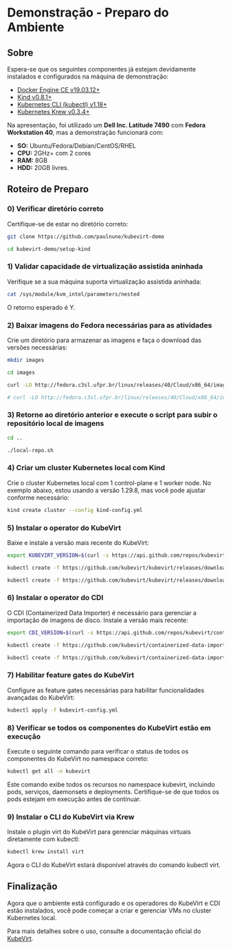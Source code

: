 # Demonstração - Preparo do Ambiente

## Sobre

Espera-se que os seguintes componentes já estejam devidamente instalados e configurados na máquina de demonstração:

- [Docker Engine CE v19.03.12+](https://docs.docker.com/get-docker/)
- [Kind v0.8.1+](https://kind.sigs.k8s.io/docs/user/quick-start/)
- [Kubernetes CLI (kubectl) v1.18+](https://kubernetes.io/docs/tasks/tools/install-kubectl/)
- [Kubernetes Krew v0.3.4+](https://krew.sigs.k8s.io/docs/user-guide/setup/install/)

Na apresentação, foi utilizado um **Dell Inc. Latitude 7490** com **Fedora Workstation 40**, mas a demonstração funcionará com:

- **SO:** Ubuntu/Fedora/Debian/CentOS/RHEL
- **CPU:** 2GHz+ com 2 cores
- **RAM:** 8GB
- **HDD:** 20GB livres.

## Roteiro de Preparo

### 0) Verificar diretório correto

Certifique-se de estar no diretório correto:

```bash
git clone https://github.com/paulnune/kubevirt-demo

cd kubevirt-demo/setup-kind
```
### 1) Validar capacidade de virtualização assistida aninhada

Verifique se a sua máquina suporta virtualização assistida aninhada:

```bash
cat /sys/module/kvm_intel/parameters/nested

```

O retorno esperado é Y.

### 2) Baixar imagens do Fedora necessárias para as atividades

Crie um diretório para armazenar as imagens e faça o download das versões necessárias:

```bash
mkdir images

cd images

curl -LO http://fedora.c3sl.ufpr.br/linux/releases/40/Cloud/x86_64/images/Fedora-Cloud-Base-Generic.x86_64-40-1.14.qcow2

# curl -LO http://fedora.c3sl.ufpr.br/linux/releases/40/Cloud/x86_64/images/Fedora-Cloud-Base-Azure.x86_64-40-1.14.vhdfixed.xz

```

### 3) Retorne ao diretório anterior e execute o script para subir o repositório local de imagens


```bash
cd ..

./local-repo.sh

```

### 4) Criar um cluster Kubernetes local com Kind

Crie o cluster Kubernetes local com 1 control-plane e 1 worker node. No exemplo abaixo, estou usando a versão 1.29.8, mas você pode ajustar conforme necessário:

```bash
kind create cluster --config kind-config.yml

```

### 5) Instalar o operator do KubeVirt

Baixe e instale a versão mais recente do KubeVirt:

```bash
export KUBEVIRT_VERSION=$(curl -s https://api.github.com/repos/kubevirt/kubevirt/releases/latest | grep '"tag_name":' | awk -F'"' '{print $4}')

kubectl create -f https://github.com/kubevirt/kubevirt/releases/download/${KUBEVIRT_VERSION}/kubevirt-operator.yaml

kubectl create -f https://github.com/kubevirt/kubevirt/releases/download/${KUBEVIRT_VERSION}/kubevirt-cr.yaml
```

### 6) Instalar o operator do CDI

O CDI (Containerized Data Importer) é necessário para gerenciar a importação de imagens de disco. Instale a versão mais recente:

```bash
export CDI_VERSION=$(curl -s https://api.github.com/repos/kubevirt/containerized-data-importer/releases/latest | grep '"tag_name":' | awk -F'"' '{print $4}')

kubectl create -f https://github.com/kubevirt/containerized-data-importer/releases/download/$CDI_VERSION/cdi-operator.yaml

kubectl create -f https://github.com/kubevirt/containerized-data-importer/releases/download/$CDI_VERSION/cdi-cr.yaml

```
### 7) Habilitar feature gates do KubeVirt

Configure as feature gates necessárias para habilitar funcionalidades avançadas do KubeVirt:

```bash
kubectl apply -f kubevirt-config.yml

```

### 8) Verificar se todos os componentes do KubeVirt estão em execução

Execute o seguinte comando para verificar o status de todos os componentes do KubeVirt no namespace correto:

```bash
kubectl get all -n kubevirt

```

Este comando exibe todos os recursos no namespace kubevirt, incluindo pods, serviços, daemonsets e deployments. Certifique-se de que todos os pods estejam em execução antes de continuar.

### 9) Instalar o CLI do KubeVirt via Krew

Instale o plugin virt do KubeVirt para gerenciar máquinas virtuais diretamente com kubectl:

```bash
kubectl krew install virt

```

Agora o CLI do KubeVirt estará disponível através do comando kubectl virt.

## Finalização

Agora que o ambiente está configurado e os operadores do KubeVirt e CDI estão instalados, você pode começar a criar e gerenciar VMs no cluster Kubernetes local.

Para mais detalhes sobre o uso, consulte a documentação oficial do [KubeVirt](https://kubevirt.io/user-guide/).
